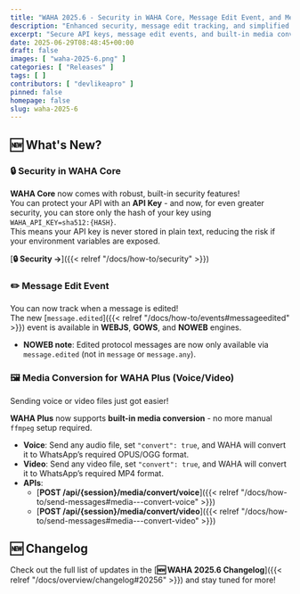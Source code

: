 ```yaml
---
title: "WAHA 2025.6 - Security in WAHA Core, Message Edit Event, and Media Conversion"
description: "Enhanced security, message edit tracking, and simplified media conversion in WAHA 2025.6"
excerpt: "Secure API keys, message edit events, and built-in media conversion without manual setup."
date: 2025-06-29T08:48:45+00:00
draft: false
images: [ "waha-2025-6.png" ]
categories: [ "Releases" ]
tags: [ ]
contributors: [ "devlikeapro" ]
pinned: false
homepage: false
slug: waha-2025-6
---
```


## 🆕 What's New?

### 🔒 Security in WAHA Core

**WAHA Core** now comes with robust, built-in security features!  
You can protect your API with an **API Key** - and now, for even greater security, you can store only the hash of your key using `WAHA_API_KEY=sha512:{HASH}`.  
This means your API key is never stored in plain text, reducing the risk if your environment variables are exposed.  

[**🔒 Security →**]({{< relref "/docs/how-to/security" >}})

### ✏️ Message Edit Event

You can now track when a message is edited!  
The new [`message.edited`]({{< relref "/docs/how-to/events#messageedited" >}}) event is available in **WEBJS**, **GOWS**, and **NOWEB** engines.

- **NOWEB note**: Edited protocol messages are now only available via `message.edited` (not in `message` or `message.any`).

### 🖼️ Media Conversion for WAHA Plus (Voice/Video)

Sending voice or video files just got easier!  

**WAHA Plus** now supports **built-in media conversion** - no more manual `ffmpeg` setup required.

- **Voice**: Send any audio file, set `"convert": true`, and WAHA will convert it to WhatsApp’s required OPUS/OGG format.
- **Video**: Send any video file, set `"convert": true`, and WAHA will convert it to WhatsApp’s required MP4 format.
- **APIs**:
    - [**POST /api/{session}/media/convert/voice**]({{< relref "/docs/how-to/send-messages#media---convert-voice" >}})
    - [**POST /api/{session}/media/convert/video**]({{< relref "/docs/how-to/send-messages#media---convert-video" >}})


## 🆕 Changelog

Check out the full list of updates in the  [**🆕 WAHA 2025.6 Changelog**]({{< relref "/docs/overview/changelog#20256" >}})  and stay tuned for more!
